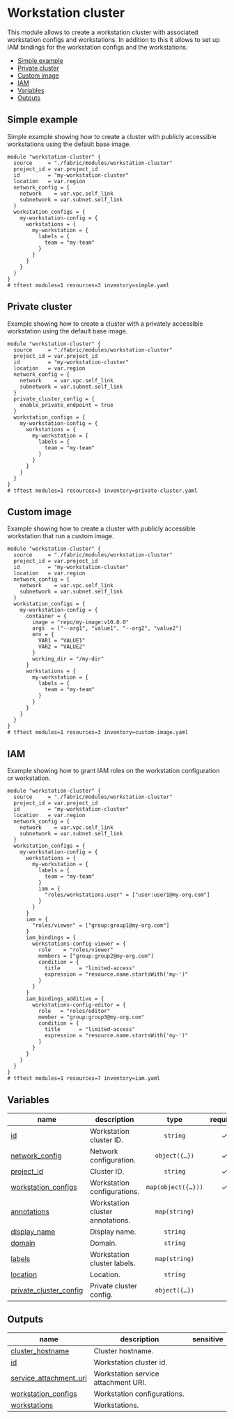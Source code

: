 # Workstation cluster

This module allows to create a workstation cluster with associated workstation configs and workstations. In addition to this it allows to set up IAM bindings for the workstation configs and the workstations.

<!-- BEGIN TOC -->
- [Simple example](#simple-example)
- [Private cluster](#private-cluster)
- [Custom image](#custom-image)
- [IAM](#iam)
- [Variables](#variables)
- [Outputs](#outputs)
<!-- END TOC -->

## Simple example

Simple example showing how to create a cluster with publicly accessible workstations using the default base image.

```hcl
module "workstation-cluster" {
  source     = "./fabric/modules/workstation-cluster"
  project_id = var.project_id
  id         = "my-workstation-cluster"
  location   = var.region
  network_config = {
    network    = var.vpc.self_link
    subnetwork = var.subnet.self_link
  }
  workstation_configs = {
    my-workstation-config = {
      workstations = {
        my-workstation = {
          labels = {
            team = "my-team"
          }
        }
      }
    }
  }
}
# tftest modules=1 resources=3 inventory=simple.yaml
```

## Private cluster

Example showing how to create a cluster with a privately accessible workstation using the default base image.

```hcl
module "workstation-cluster" {
  source     = "./fabric/modules/workstation-cluster"
  project_id = var.project_id
  id         = "my-workstation-cluster"
  location   = var.region
  network_config = {
    network    = var.vpc.self_link
    subnetwork = var.subnet.self_link
  }
  private_cluster_config = {
    enable_private_endpoint = true
  }
  workstation_configs = {
    my-workstation-config = {
      workstations = {
        my-workstation = {
          labels = {
            team = "my-team"
          }
        }
      }
    }
  }
}
# tftest modules=1 resources=3 inventory=private-cluster.yaml
```

## Custom image

Example showing how to create a cluster with publicly accessible workstation that run a custom image.

```hcl
module "workstation-cluster" {
  source     = "./fabric/modules/workstation-cluster"
  project_id = var.project_id
  id         = "my-workstation-cluster"
  location   = var.region
  network_config = {
    network    = var.vpc.self_link
    subnetwork = var.subnet.self_link
  }
  workstation_configs = {
    my-workstation-config = {
      container = {
        image = "repo/my-image:v10.0.0"
        args  = ["--arg1", "value1", "--arg2", "value2"]
        env = {
          VAR1 = "VALUE1"
          VAR2 = "VALUE2"
        }
        working_dir = "/my-dir"
      }
      workstations = {
        my-workstation = {
          labels = {
            team = "my-team"
          }
        }
      }
    }
  }
}
# tftest modules=1 resources=3 inventory=custom-image.yaml
```

## IAM

Example showing how to grant IAM roles on the workstation configuration or workstation.

```hcl
module "workstation-cluster" {
  source     = "./fabric/modules/workstation-cluster"
  project_id = var.project_id
  id         = "my-workstation-cluster"
  location   = var.region
  network_config = {
    network    = var.vpc.self_link
    subnetwork = var.subnet.self_link
  }
  workstation_configs = {
    my-workstation-config = {
      workstations = {
        my-workstation = {
          labels = {
            team = "my-team"
          }
          iam = {
            "roles/workstations.user" = ["user:user1@my-org.com"]
          }
        }
      }
      iam = {
        "roles/viewer" = ["group:group1@my-org.com"]
      }
      iam_bindings = {
        workstations-config-viewer = {
          role    = "roles/viewer"
          members = ["group:group2@my-org.com"]
          condition = {
            title      = "limited-access"
            expression = "resource.name.startsWith('my-')"
          }
        }
      }
      iam_bindings_additive = {
        workstations-config-editor = {
          role   = "roles/editor"
          member = "group:group3@my-org.com"
          condition = {
            title      = "limited-access"
            expression = "resource.name.startsWith('my-')"
          }
        }
      }
    }
  }
}
# tftest modules=1 resources=7 inventory=iam.yaml
```
<!-- BEGIN TFDOC -->
## Variables

| name | description | type | required | default |
|---|---|:---:|:---:|:---:|
| [id](variables.tf#L35) | Workstation cluster ID. | <code>string</code> | ✓ |  |
| [network_config](variables.tf#L52) | Network configuration. | <code title="object&#40;&#123;&#10;  network    &#61; string&#10;  subnetwork &#61; string&#10;&#125;&#41;">object&#40;&#123;&#8230;&#125;&#41;</code> | ✓ |  |
| [project_id](variables.tf#L70) | Cluster ID. | <code>string</code> | ✓ |  |
| [workstation_configs](variables.tf#L75) | Workstation configurations. | <code title="map&#40;object&#40;&#123;&#10;  annotations &#61; optional&#40;map&#40;string&#41;&#41;&#10;  container &#61; optional&#40;object&#40;&#123;&#10;    image       &#61; optional&#40;string&#41;&#10;    command     &#61; optional&#40;list&#40;string&#41;, &#91;&#93;&#41;&#10;    args        &#61; optional&#40;list&#40;string&#41;, &#91;&#93;&#41;&#10;    working_dir &#61; optional&#40;string&#41;&#10;    env         &#61; optional&#40;map&#40;string&#41;, &#123;&#125;&#41;&#10;    run_as_user &#61; optional&#40;string&#41;&#10;  &#125;&#41;&#41;&#10;  display_name       &#61; optional&#40;string&#41;&#10;  enable_audit_agent &#61; optional&#40;bool&#41;&#10;  encryption_key &#61; optional&#40;object&#40;&#123;&#10;    kms_key                 &#61; string&#10;    kms_key_service_account &#61; string&#10;  &#125;&#41;&#41;&#10;  gce_instance &#61; optional&#40;object&#40;&#123;&#10;    machine_type                 &#61; optional&#40;string&#41;&#10;    service_account              &#61; optional&#40;string&#41;&#10;    service_account_scopes       &#61; optional&#40;list&#40;string&#41;, &#91;&#93;&#41;&#10;    pool_size                    &#61; optional&#40;number&#41;&#10;    boot_disk_size_gb            &#61; optional&#40;number&#41;&#10;    tags                         &#61; optional&#40;list&#40;string&#41;&#41;&#10;    disable_public_ip_addresses  &#61; optional&#40;bool, false&#41;&#10;    enable_nested_virtualization &#61; optional&#40;bool, false&#41;&#10;    shielded_instance_config &#61; optional&#40;object&#40;&#123;&#10;      enable_secure_boot          &#61; optional&#40;bool, false&#41;&#10;      enable_vtpm                 &#61; optional&#40;bool, false&#41;&#10;      enable_integrity_monitoring &#61; optional&#40;bool, false&#41;&#10;    &#125;&#41;&#41;&#10;    enable_confidential_compute &#61; optional&#40;bool, false&#41;&#10;    accelerators &#61; optional&#40;list&#40;object&#40;&#123;&#10;      type  &#61; optional&#40;string&#41;&#10;      count &#61; optional&#40;number&#41;&#10;    &#125;&#41;&#41;, &#91;&#93;&#41;&#10;  &#125;&#41;&#41;&#10;  iam &#61; optional&#40;map&#40;list&#40;string&#41;&#41;, &#123;&#125;&#41;&#10;  iam_bindings &#61; optional&#40;map&#40;object&#40;&#123;&#10;    role    &#61; string&#10;    members &#61; list&#40;string&#41;&#10;  &#125;&#41;&#41;, &#123;&#125;&#41;&#10;  iam_bindings_additive &#61; optional&#40;map&#40;object&#40;&#123;&#10;    role   &#61; string&#10;    member &#61; string&#10;  &#125;&#41;&#41;, &#123;&#125;&#41;&#10;  idle_timeout &#61; optional&#40;string&#41;&#10;  labels       &#61; optional&#40;map&#40;string&#41;&#41;&#10;  persistent_directories &#61; optional&#40;list&#40;object&#40;&#123;&#10;    mount_path &#61; optional&#40;string&#41;&#10;    gce_pd &#61; optional&#40;object&#40;&#123;&#10;      size_gb         &#61; optional&#40;number&#41;&#10;      fs_type         &#61; optional&#40;string&#41;&#10;      disk_type       &#61; optional&#40;string&#41;&#10;      source_snapshot &#61; optional&#40;string&#41;&#10;      reclaim_policy  &#61; optional&#40;string&#41;&#10;    &#125;&#41;&#41;&#10;  &#125;&#41;&#41;, &#91;&#93;&#41;&#10;  running_timeout &#61; optional&#40;string&#41;&#10;  replica_zones   &#61; optional&#40;list&#40;string&#41;&#41;&#10;  workstations &#61; optional&#40;map&#40;object&#40;&#123;&#10;    annotations  &#61; optional&#40;map&#40;string&#41;&#41;&#10;    display_name &#61; optional&#40;string&#41;&#10;    env          &#61; optional&#40;map&#40;string&#41;&#41;&#10;    iam          &#61; optional&#40;map&#40;list&#40;string&#41;&#41;, &#123;&#125;&#41;&#10;    iam_bindings &#61; optional&#40;map&#40;object&#40;&#123;&#10;      role    &#61; string&#10;      members &#61; list&#40;string&#41;&#10;    &#125;&#41;&#41;, &#123;&#125;&#41;&#10;    iam_bindings_additive &#61; optional&#40;map&#40;object&#40;&#123;&#10;      role   &#61; string&#10;      member &#61; string&#10;    &#125;&#41;&#41;, &#123;&#125;&#41;&#10;    labels &#61; optional&#40;map&#40;string&#41;&#41;&#10;  &#125;&#41;&#41;, &#123;&#125;&#41;&#10;&#125;&#41;&#41;">map&#40;object&#40;&#123;&#8230;&#125;&#41;&#41;</code> | ✓ |  |
| [annotations](variables.tf#L17) | Workstation cluster annotations. | <code>map&#40;string&#41;</code> |  | <code>&#123;&#125;</code> |
| [display_name](variables.tf#L23) | Display name. | <code>string</code> |  | <code>null</code> |
| [domain](variables.tf#L29) | Domain. | <code>string</code> |  | <code>null</code> |
| [labels](variables.tf#L40) | Workstation cluster labels. | <code>map&#40;string&#41;</code> |  | <code>&#123;&#125;</code> |
| [location](variables.tf#L46) | Location. | <code>string</code> |  | <code>null</code> |
| [private_cluster_config](variables.tf#L60) | Private cluster config. | <code title="object&#40;&#123;&#10;  enable_private_endpoint &#61; optional&#40;bool, false&#41;&#10;  allowed_projects        &#61; optional&#40;list&#40;string&#41;&#41;&#10;&#125;&#41;">object&#40;&#123;&#8230;&#125;&#41;</code> |  | <code>&#123;&#125;</code> |

## Outputs

| name | description | sensitive |
|---|---|:---:|
| [cluster_hostname](outputs.tf#L17) | Cluster hostname. |  |
| [id](outputs.tf#L22) | Workstation cluster id. |  |
| [service_attachment_uri](outputs.tf#L27) | Workstation service attachment URI. |  |
| [workstation_configs](outputs.tf#L32) | Workstation configurations. |  |
| [workstations](outputs.tf#L37) | Workstations. |  |
<!-- END TFDOC -->
